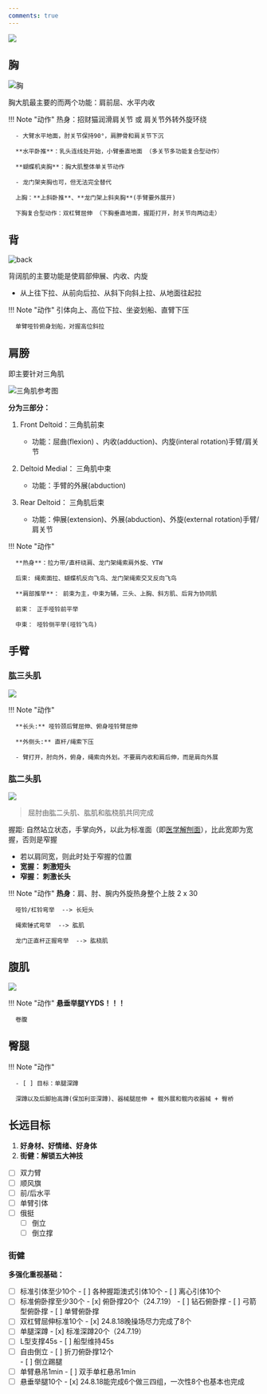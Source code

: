 ```yaml
---
comments: true
---
```


![](./assets/人体肌肉分布.png)

## 胸

![胸](./assets/胸肌.png)

胸大肌最主要的而两个功能：肩前屈、水平内收

!!! Note "动作"
      热身：招财猫润滑肩关节 或 肩关节外转外旋环绕

      - 大臂水平地面，肘关节保持90°，肩胛骨和肩关节下沉

      **水平卧推**：乳头连线处开始，小臂垂直地面 （多关节多功能复合型动作）

      **蝴蝶机夹胸**：胸大肌整体单关节动作

      - 龙门架夹胸也可，但无法完全替代

      上胸：**上斜卧推**、**龙门架上斜夹胸**(手臂要外展开)

      下胸复合型动作：双杠臂屈伸 （下胸垂直地面，握距打开，肘关节向两边走）


## 背
![back](https://pica.zhimg.com/70/v2-45bdc72779e94173fadf5b1309595fc5_1440w.avis?source=172ae18b&biz_tag=Post)

背阔肌的主要功能是使肩部伸展、内收、内旋

- 从上往下拉、从前向后拉、从斜下向斜上拉、从地面往起拉 

!!! Note "动作"
      引体向上、高位下拉、坐姿划船、直臂下压

      单臂哑铃俯身划船，对握高位斜拉

## 肩膀

即主要针对三角肌

![三角肌参考图](./assets/三角肌.png) 

**分为三部分：**

1. Front Deltoid：三角肌前束

      - 功能：屈曲(flexion) 、内收(adduction)、内旋(interal rotation)手臂/肩关节

2. Deltoid Medial： 三角肌中束
   
      - 功能：手臂的外展(abduction)

3. Rear Deltoid： 三角肌后束

      - 功能：伸展(extension)、外展(abduction)、外旋(external rotation)手臂/肩关节

!!! Note "动作"

      **热身**：拉力带/直杆绕肩、龙门架绳索肩外旋、YTW
       
      后束: 绳索面拉、蝴蝶机反向飞鸟、龙门架绳索交叉反向飞鸟

      **肩部推举**： 前束为主，中束为辅，三头、上胸、斜方肌、后背为协同肌
      
      前束： 正手哑铃前平举 

      中束： 哑铃侧平举(哑铃飞鸟)


## 手臂

### 肱三头肌
![](./assets/肱三头肌.png)

!!! Note "动作"

      **长头:** 哑铃颈后臂屈伸、俯身哑铃臂屈伸 
      
      **外侧头:** 直杆/绳索下压

      - 臂打开，肘向外，俯身，绳索向外划。不要肩内收和肩后伸，而是肩向外展

### 肱二头肌
![](./assets/肱二头肌.jpg)

> 屈肘由肱二头肌、肱肌和肱桡肌共同完成

握距: 自然站立状态，手掌向外，以此为标准面（即[医学解刨面](https://5b0988e595225.cdn.sohucs.com/images/20171012/0d266102fd064e539833cb155a86eac9.jpg)），比此宽即为宽握，否则是窄握

- 若以肩同宽，则此时处于窄握的位置
- **宽握： 刺激短头**
- **窄握： 刺激长头**

!!! Note "动作"
      **热身**：肩、肘、腕内外旋热身整个上肢 2 x 30

      哑铃/杠铃弯举  --> 长短头
      
      绳索锤式弯举  --> 肱肌
      
      龙门正直杆正握弯举  --> 肱桡肌


## 腹肌
![](./assets/腹肌.png)

!!! Note "动作"
      **悬垂举腿YYDS！！！**
      
      卷腹

## 臀腿

!!! Note "动作"

      - [ ] 目标：单腿深蹲

      深蹲以及后脚抬高蹲(保加利亚深蹲)、器械腿屈伸 + 髋外展和髋内收器械 + 臀桥

      


##  长远目标

1. **好身材、好情绪、好身体**
2. **街健：解锁五大神技**

- [ ] 双力臂
- [ ] 顺风旗
- [ ] 前/后水平
- [ ] 单臂引体
- [ ] 俄挺
    - [ ] 倒立
    - [ ] 倒立撑

### 街健

**多强化重视基础：**

- [ ] 标准引体至少10个
      - [ ] 各种握距澳式引体10个
      - [ ] 离心引体10个
- [ ] 标准俯卧撑至少30个
      - [x] 俯卧撑20个（24.7.19）
      - [ ] 钻石俯卧撑
      - [ ] 弓箭型俯卧撑
      - [ ] 单臂俯卧撑
- [ ] 双杠臂屈伸标准10个
      - [x] 24.8.18晚操场尽力完成了8个
- [ ] 单腿深蹲
      - [x] 标准深蹲20个（24.7.19）
- [ ] L型支撑45s
      - [ ] 船型维持45s
- [ ] 自由倒立
      - [ ] 折刀俯卧撑12个  
      - [ ] 倒立踢腿
- [ ] 单臂悬吊1min
      - [ ] 双手单杠悬吊1min
- [ ] 悬垂举腿10个
      - [x] 24.8.18能完成6个做三四组，一次性8个也基本也完成 